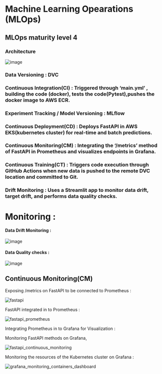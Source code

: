# Machine Learning Opearations (MLOps)

## MLOps maturity level 4

### Architecture

![image](https://github.com/Chandru-21/MLOps_Project/assets/64595758/123511be-fe66-424d-8776-513b908840fe)

### Data Versioning : DVC

### Continuous Integration(CI) : Triggered through ‘main.yml’ , building the code (docker), tests the code(Pytest),pushes the docker image to AWS ECR. 

### Experiment Tracking / Model Versioning : MLflow 

### Continuous Deployment(CD) : Deploys FastAPI in AWS EKS(kubernetes cluster) for real-time and batch predictions. 

### Continuous Monitoring(CM) : Integrating the ‘/metrics’ method of  FastAPI in Prometheus and visualizes endpoints in Grafana.  

### Continuous Training(CT) : Triggers code execution through GitHub Actions when new data is pushed to the remote DVC location and committed to Git. 

### Drift Monitoring : Uses a Streamlit app to monitor data drift, target drift, and performs data quality checks.






# Monitoring :

#### Data Drift Monitoring :

![image](https://github.com/Chandru-21/MLOps_Project/assets/64595758/af0df23d-9980-4ee4-94c0-ddebdb923237)

#### Data Quality checks :

![image](https://github.com/Chandru-21/MLOps_Project/assets/64595758/c1c62d64-9b69-4ca7-ba45-45ae226a7620)


## Continuous Monitoring(CM)

Exposing /metrics on FastAPI to be connected to Prometheus :

![fastapi](https://github.com/Chandru-21/MLOps_Project/assets/64595758/09b18b44-8cb1-4a86-9172-c79082cb77c8)

FastAPI integrated in to Prometheus :

![fastapi_prometheus](https://github.com/Chandru-21/MLOps_Project/assets/64595758/4b21c089-bef3-4e39-b5e1-04cb8e026345)

Integrating Prometheus in to Grafana for Visualization :

Monitoring FastAPI methods on Grafana,

![fastapi_continuous_monitoring](https://github.com/Chandru-21/MLOps_Project/assets/64595758/930f0a9a-352f-41f9-8106-9b6735af8ce4)

Monitoring the resources of the Kubernetes cluster on Grafana :

![grafana_monitoring_containers_dashboard](https://github.com/Chandru-21/MLOps_Project/assets/64595758/d046d9f9-1477-4975-9041-f4aa128bb0f3)











